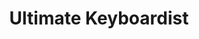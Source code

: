 ---
layout: encrypted
title: Ultimate Keyboardist
tags: notes acc music
src: https://www.jazzpiano.top/

encrypted: 1f1c398b6c7caefea7a9e3b421ad07549ad370b2f93bfb02001c577e88cdf22bU2FsdGVkX1+V8MWYYsZd6nDI1nWdM4AliIknQIDxwYOc+ROIoefhW+Qizia6OveJbPwzdwl/ROqrAOO/vjXoUw==
---